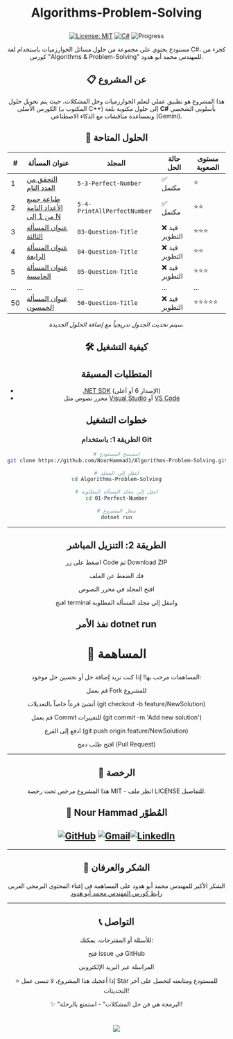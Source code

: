 


<div align="center">
  
# <p align="center">   Algorithms-Problem-Solving </p>





[![License: MIT](https://img.shields.io/badge/License-MIT-yellow.svg)](https://opensource.org/licenses/MIT) [![C#](https://img.shields.io/badge/Language-C%23-%23239120.svg)](https://docs.microsoft.com/en-us/dotnet/csharp/) ![Progress](https://img.shields.io/badge/Progress-1%2F50-blue.svg)

مستودع يحتوي على مجموعة من حلول مسائل الخوارزميات باستخدام لغة C#، كجزء من كورس "Algorithms & Problem-Solving" للمهندس محمد أبو هدود.

## <p align="center">📋 عن المشروع  </p>

هذا المشروع هو تطبيق عملي لتعلم الخوارزميات وحل المشكلات، حيث يتم تحويل حلول الكورس الأصلي (المكتوب بـ C++) إلى حلول مكتوبة بلغة **C#** بأسلوبي الشخصي وبمساعدة مناقشات مع الذكاء الاصطناعي (Gemini).

## <p align="center">🚀 الحلول المتاحة  </p>


| # | عنوان المسألة | المجلد | حالة الحل | مستوى الصعوبة |
|---|----------------|---------|-----------|----------------|
| 1 | [التحقق من العدد التام](5-3-Perfect-Number/) | `5-3-Perfect-Number` | ✅ مكتمل | ⭐ |
| 2 | [طباعة جميع الأعداد التامة من 1 إلى N](5-4-PrintAllPerfectNumber/) | `5-4-PrintAllPerfectNumber` |  ✅ مكتمل | ⭐⭐ |
| 3 | [عنوان المسألة الثالثة](03-Question-Title/) | `03-Question-Title` | ❌ قيد التطوير | ⭐⭐⭐ |
| 4 | [عنوان المسألة الرابعة](04-Question-Title/) | `04-Question-Title` | ❌ قيد التطوير | ⭐⭐ |
| 5 | [عنوان المسألة الخامسة](05-Question-Title/) | `05-Question-Title` | ❌ قيد التطوير | ⭐⭐⭐ |
| ... | ... | ... | ... | ... |
| 50 | [عنوان المسألة الخمسون](50-Question-Title/) | `50-Question-Title` | ❌ قيد التطوير | ⭐⭐⭐⭐⭐ |

*سيتم تحديث الجدول تدريجياً مع إضافة الحلول الجديدة.*

## <p align="center">🛠️ كيفية التشغيل  </p>

## المتطلبات المسبقة
- [.NET SDK](https://dotnet.microsoft.com/download) (الإصدار 6 أو أعلى)
- محرر نصوص مثل [Visual Studio](https://visualstudio.microsoft.com/) أو [VS Code](https://code.visualstudio.com/)

## خطوات التشغيل

### الطريقة 1: باستخدام Git
```bash
# استنسخ المستودع
git clone https://github.com/NourHammad1/Algorithms-Problem-Solving.git

# انتقل إلى المجلد
cd Algorithms-Problem-Solving

# انتقل إلى مجلد المسألة المطلوبة
cd 01-Perfect-Number

# شغل المشروع
dotnet run
```
---
## الطريقة 2: التنزيل المباشر
اضغط على زر Code ثم Download ZIP

فك الضغط عن الملف

افتح المجلد في محرر النصوص

افتح terminal وانتقل إلى مجلد المسألة المطلوبة

نفذ الأمر dotnet run
---
# <p align="center">🤝 المساهمة </p>
المساهمات مرحب بها! إذا كنت تريد إضافة حل أو تحسين حل موجود:

قم بعمل Fork للمشروع

أنشئ فرعاً خاصاً بالتعديلات (git checkout -b feature/NewSolution)

قم بعمل Commit للتغييرات (git commit -m 'Add new solution')

ادفع إلى الفرع (git push origin feature/NewSolution)

افتح طلب دمج (Pull Request)


---
## <p align="center">📄 الرخصة  </p>
هذا المشروع مرخص تحت رخصة MIT - انظر ملف LICENSE للتفاصيل.

## <p align="center">👤 Nour Hammad المُطوّر </p>
##  [![GitHub](https://img.shields.io/badge/GitHub-Profile-black?logo=github )](https://github.com/NourHammad1/) [![Gmail](https://img.shields.io/badge/Gmail-D14836?style=for-the-badge&logo=gmail&logoColor=white)](mailto:nour12hammad@gmail.com)[![LinkedIn](https://img.shields.io/badge/LinkedIn-0077B5?style=for-the-badge&logo=linkedin&logoColor=white)](https://www.linkedin.com/in/nour-hammad-3b50bb377)
---
##  <p align="center">🙏 الشكر والعرفان  </p>
الشكر الأكبر للمهندس محمد أبو هدود على المساهمة في إغناء المحتوى البرمجي العربي 
[رابط  كورس المهندس محمد أبو هدود](https://programmingadvices.com/courses/enrolled/1811531)



---
## <p align="center"> 📞 التواصل </p>
للأسئلة أو المقترحات، يمكنك:

فتح issue في GitHub

المراسلة عبر البريد الإلكتروني

⭐ إذا أعجبك هذا المشروع، لا تنسى عمل Star للمستودع ومتابعته لتحصل على آخر التحديثات!

✨ "البرمجة هي فن حل المشكلات" - استمتع بالرحلة!
</div>
<h1 align="center"> <a href="https://git.io/typing-svg"> <img src="https://readme-typing-svg.herokuapp.com/?lines=Programming+Is+My+life+..+..+👋;&size=35"> </a> 
